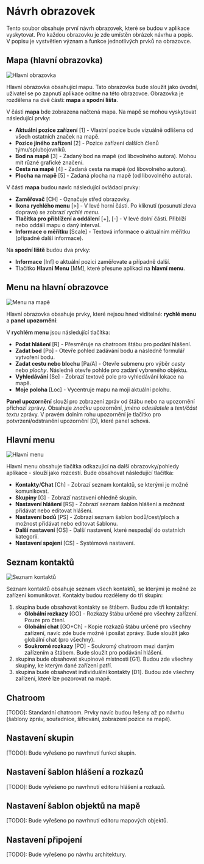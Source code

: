 # Návrh obrazovek
Tento soubor obsahuje první návrh obrazovek, které se budou v aplikace vyskytovat. Pro každou obrazovku je zde umístěn obrázek návrhu a popis. V popisu je vystvětlen význam a funkce jednotlivých prvků na obrazovce.

## Mapa (hlavní obrazovka)
![Hlavní obrazovka](./img/map_screen.png)

Hlavní obrazovka obsahující mapu. Tato obrazovka bude sloužit jako úvodní, uživatel se po zapnutí aplikace ocitne na této obrazovce. Obrazovka je rozdělena na dvě části: __mapa__ a __spodní lišta__.

V části __mapa__ bde zobrazena načtená mapa. Na mapě se mohou vyskytovat následující prvky:
- __Aktuální pozice zařízení__ [1] - Vlastní pozice bude vizuálně odlišena od všech ostatních značek na mapě.
- __Pozice jiného zařízení__ [2] - Pozice zařízení dalších členů týmu/splubojovníků.
- __Bod na mapě__ [3] - Zadaný bod na mapě (od libovolného autora). Mohou mít různé grafické značení.
- __Cesta na mapě__ [4] - Zadaná cesta na mapě (od libovolného autora).
- __Plocha na mapě__ [5] - Zadaná plocha na mapě (od libovolného autora).

V části __mapa__ budou navíc následující ovládací prvky:
- __Zaměřovač__ [CH] - Označuje střed obrazovky.
- __Ikona rychlého menu__ [>] - V levé horní části. Po kliknutí (posunutí zleva doprava) se zobrazí _rychlé menu_. 
- __Tlačítka pro přiblížení a oddálení__ [+], [-] - V levé dolní části. Přiblíží nebo oddálí mapu o daný interval.
- __Informace o měřítku__ [Scale] - Textová informace o aktuálním měřítku (případně další informace).

Na __spodní liště__ budou dva prvky:
- __Informace__ [Inf] o aktuální pozici zaměřovate a případně další.
- Tlačítko __Hlavní Menu__ [MM], které přesune aplikaci na __hlavní menu__.

## Menu na hlavní obrazovce
![Menu na mapě](./img/main_screen.png)

Hlavní obrazovka obsahuje prvky, které nejsou hned viditelné: __rychlé menu__ a __panel upozornění__:

V __rychlém menu__ jsou následující tlačítka:
- __Podat hlášení__ [R] - Přesměruje na chatroom štábu pro podání hlášení.
- __Zadat bod__ [Po] - Otevře pohled zadávání bodu a následně formulář vytvoření bodu.
- __Zadat cestu nebo blochu__ [Pa/A] - Otevře submenu pro výběr _cesty_ nebo _plochy_. Následně otevře pohlde pro zadání vybreného objektu.
- __Vyhledávání__ [Se] - Zobrazí textové pole pro vyhledávání lokace na mapě.
- __Moje poloha__ [Loc] - Vycentruje mapu na moji aktuální polohu.

__Panel upozornění__ slouží pro zobrazení zpráv od štábu nebo na upozornění příchozí zprávy. Obsahuje _značku_ upozornění, _jméno odesílatele_ a _text/část textu_ zprávy. V pravém dolním rohu upozornění je tlačítko pro potvrzení/odstranění upozornění [D], které panel schová.

## Hlavní menu
![Hlavní menu](./img/main_menu_screen.png)

Hlavní menu obsahuje tlačítka odkazující na další obrazovky/pohledy aplikace - slouží jako rozcestí. Bude obsahovat následující tlačítka:
- __Kontakty__/__Chat__ [Ch] - Zobrazí seznam kontaktů, se kterými je možné komunikovat.
- __Skupiny__ [G] - Zobrazí nastavení ohledně skupin.
- __Nastavení hlášení__ [RS] - Zobrazí seznam šablon hlášení a možnost přidávat nebo editovat hlášení.
- __Nastavení bodů__ [PS] - Zobrazí seznam šablon bodů/cest/ploch a možnost přidávat nebo editovat šablonu.
- __Další nastavení__ [OS] - Další nastavení, které nespadají do ostatních kategorií.
- __Nastavení spojení__ [CS] - Systémová nastavení.

## Seznam kontaktů
![Seznam kontaktů](./img/contacts_screen.png)

Seznam kontaktů obsahuje seznam všech kontaktů, se kterými je možné ze zařízení komunikovat. Kontakty budou rozděleny do tří skupin:
1. skupina bude obsahovat kontakty se štábem. Budou zde tři kontakty:
    - __Globální rozkazy__ [GO] - Rozkazy štábu určené pro všechny zařízení. Pouze pro čtení.
    - __Globální chat__ [GO+Ch] - Kopie rozkazů štábu určené pro všechny zařízení, navíc zde bude možné i posílat zprávy. Bude sloužit jako globální chat (pro všechny).
    - __Soukromé rozkazy__ [PO] - Soukromý chatroom mezi daným zařízením a štábem. Bude sloužit pro podávání hlášení.
2. skupina bude obsahovat skupinové místnosti [G1]. Budou zde všechny skupiny, ke kterým dané zařízení patří.
3. skupina bude obsahovat individuální kontakty [D1]. Budou zde všechny zařízení, které lze pozorovat na mapě.

## Chatroom
[TODO]: Standardní chatroom. Prvky navíc budou řešeny až po návrhu (šablony zpráv, souřadnice, šifrování, zobrazení pozice na mapě).

## Nastavení skupin
[TODO]: Bude vyřešeno po navrhnutí funkcí skupin.

## Nastavení šablon hlášení a rozkazů
[TODO]: Bude vyřešeno po navrhnutí editoru hlášení a rozkazů.

## Nastavení šablon objektů na mapě
[TODO]: Bude vyřešeno po navrhnutí editoru mapových objektů.

## Nastavení připojení
[TODO]: Bude vyřešeno po návrhu architektury.
